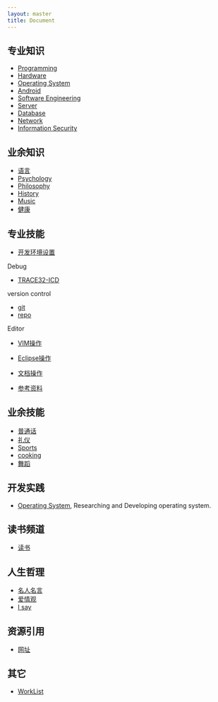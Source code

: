 ```yaml
---
layout: master
title: Document
---
```


## 专业知识

* [Programming](knowledge/professional/programming)
* [Hardware](knowledge/professional/hardware)
* [Operating System](knowledge/professional/os)
* [Android](knowledge/professional/android)
* [Software Engineering](knowledge/professional/softwareengineer)
* [Server](knowledge/professional/server)
* [Database](knowledge/professional/database)
* [Network](knowledge/professional/network)
* [Information Security](knowledge/professional/security)

## 业余知识

* [语言](knowledge/others/language)
* [Psychology](knowledge/others/psychology)
* [Philosophy](knowledge/others/philosophy)
* [History](knowledge/others/history)
* [Music](knowledge/others/music)
* [健康](knowledge/others/health)

## 专业技能

* [开发环境设置](skill/professional/environment)

Debug

* [TRACE32-ICD](skill/professional/TRACE32-ICD.html)

version control

* [git](skill/professional/git.html)
* [repo](skill/professional/repo.html)

Editor

* [VIM操作](skill/professional/vim.html)
* [Eclipse操作](skill/professional/eclipse.html)
* [文档操作](skill/professional/document.html)

* [参考资料](skill/professional/reference.html)

## 业余技能

* [普通话](skill/others/mandarin)
* [礼仪](skill/others/etiquette)
* [Sports](skill/others/sports)
* [cooking](skill/others/cooking)
* [舞蹈](skill/others/dance)

## 开发实践

* [Operating System](knowledge/professional/os), Researching and Developing operating system.

## 读书频道

* [读书](reading)

## 人生哲理

* [名人名言](sayings)
* [爱情观](sayings/love.html)
* [I say](sayings/isay.html)

## 资源引用

* [网址](resources/website.html)

## 其它

* [WorkList](others/worklist.html)
